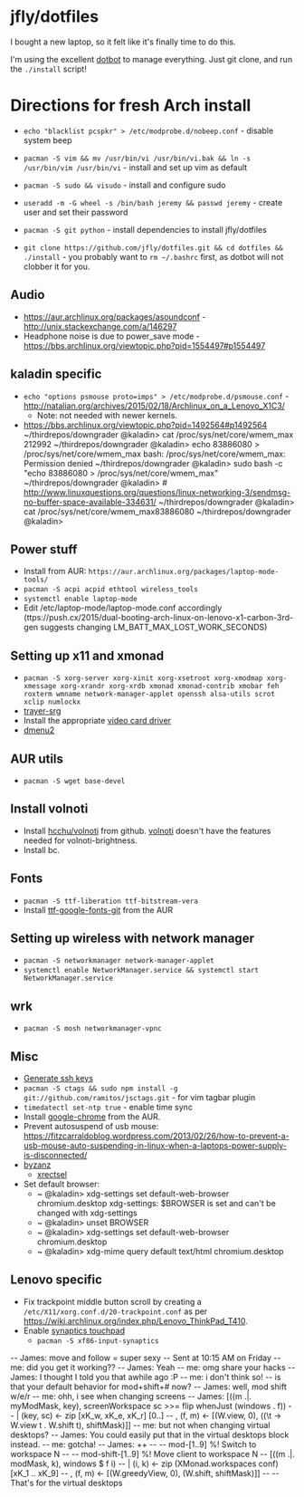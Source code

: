 jfly/dotfiles
=============

I bought a new laptop, so it felt like it's finally time to do this.

I'm using the excellent [dotbot](https://github.com/anishathalye/dotbot) to
manage everything. Just git clone, and run the `./install` script!

# Directions for fresh Arch install

- `echo "blacklist pcspkr" > /etc/modprobe.d/nobeep.conf` - disable system beep
- `pacman -S vim && mv /usr/bin/vi /usr/bin/vi.bak && ln -s /usr/bin/vim /usr/bin/vi` - install and set up vim as default

- `pacman -S sudo && visudo` - install and configure sudo
- `useradd -m -G wheel -s /bin/bash jeremy && passwd jeremy` - create user and set their password

- `pacman -S git python` - install dependencies to install jfly/dotfiles
- `git clone https://github.com/jfly/dotfiles.git && cd dotfiles && ./install` - you probably want to `rm ~/.bashrc` first, as dotbot will not clobber it for you.

## Audio
- https://aur.archlinux.org/packages/asoundconf - http://unix.stackexchange.com/a/146297
- Headphone noise is due to power_save mode - https://bbs.archlinux.org/viewtopic.php?pid=1554497#p1554497

## kaladin specific

- `echo "options psmouse proto=imps" > /etc/modprobe.d/psmouse.conf` - http://natalian.org/archives/2015/02/18/Archlinux_on_a_Lenovo_X1C3/
  - Note: not needed with newer kernels.
- https://bbs.archlinux.org/viewtopic.php?pid=1492564#p1492564
~/thirdrepos/downgrader @kaladin> cat /proc/sys/net/core/wmem_max
212992
~/thirdrepos/downgrader @kaladin> echo 83886080 > /proc/sys/net/core/wmem_max
bash: /proc/sys/net/core/wmem_max: Permission denied
~/thirdrepos/downgrader @kaladin> sudo bash -c "echo 83886080 > /proc/sys/net/core/wmem_max"
~/thirdrepos/downgrader @kaladin> # http://www.linuxquestions.org/questions/linux-networking-3/sendmsg-no-buffer-space-available-334631/
~/thirdrepos/downgrader @kaladin> cat /proc/sys/net/core/wmem_max83886080
~/thirdrepos/downgrader @kaladin> 


## Power stuff
- Install from AUR: `https://aur.archlinux.org/packages/laptop-mode-tools/`
- `pacman -S acpi acpid ethtool wireless_tools`
- `systemctl enable laptop-mode`
- Edit /etc/laptop-mode/laptop-mode.conf accordingly (ttps://push.cx/2015/dual-booting-arch-linux-on-lenovo-x1-carbon-3rd-gen suggests changing LM_BATT_MAX_LOST_WORK_SECONDS)


## Setting up x11 and xmonad
- `pacman -S xorg-server xorg-xinit xorg-xsetroot xorg-xmodmap xorg-xmessage xorg-xrandr xorg-xrdb xmonad xmonad-contrib xmobar feh roxterm wmname network-manager-applet openssh alsa-utils scrot xclip numlockx`
- [trayer-srg](https://aur.archlinux.org/packages/trayer-srg-git/)
- Install the appropriate [video card driver](https://wiki.archlinux.org/index.php/xorg#Driver_installation)
- [dmenu2](https://aur.archlinux.org/packages/dmenu2/)

## AUR utils
- `pacman -S wget base-devel`

## Install volnoti
- Install [hcchu/volnoti](https://github.com/hcchu/volnoti#new-options-in-this-fork) from github. [volnoti](https://aur.archlinux.org/packages/volnoti) doesn't have the features needed for volnoti-brightness.
- Install bc.

## Fonts
- `pacman -S ttf-liberation ttf-bitstream-vera`
- Install [ttf-google-fonts-git](https://aur.archlinux.org/packages/ttf-google-fonts-git/) from the AUR

## Setting up wireless with network manager
- `pacman -S networkmanager network-manager-applet`
- `systemctl enable NetworkManager.service && systemctl start NetworkManager.service`

## wrk
- `pacman -S mosh networkmanager-vpnc`

## Misc
- [Generate ssh keys](https://help.github.com/articles/generating-ssh-keys/)
- `pacman -S ctags && sudo npm install -g git://github.com/ramitos/jsctags.git` - for vim tagbar plugin
- `timedatectl set-ntp true` - enable time sync
- Install [google-chrome](https://aur.archlinux.org/packages/go/google-chrome/google-chrome.tar.gz) from the AUR.
- Prevent autosuspend of usb mouse: https://fitzcarraldoblog.wordpress.com/2013/02/26/how-to-prevent-a-usb-mouse-auto-suspending-in-linux-when-a-laptops-power-supply-is-disconnected/
- [byzanz](https://aur.archlinux.org/packages/byzanz/)
  - [xrectsel](https://aur.archlinux.org/packages/xrectsel/)
- Set default browser:
  - ~ @kaladin> xdg-settings set default-web-browser chromium.desktop
    xdg-settings: $BROWSER is set and can't be changed with xdg-settings
  - ~ @kaladin> unset BROWSER
  - ~ @kaladin> xdg-settings set default-web-browser chromium.desktop
  - ~ @kaladin> xdg-mime query default text/html
    chromium.desktop


## Lenovo specific
- Fix trackpoint middle button scroll by creating a `/etc/X11/xorg.conf.d/20-trackpoint.conf` as per https://wiki.archlinux.org/index.php/Lenovo_ThinkPad_T410.
- Enable [synaptics touchpad](https://wiki.archlinux.org/index.php/Touchpad_Synaptics)
    - `pacman -S xf86-input-synaptics`

-- James:  move and follow = super sexy
-- Sent at 10:15 AM on Friday
-- me:  did you get it working??
-- James:  Yeah
-- me:  omg share your hacks
-- James:  I thought I told you that awhile ago :P
-- me:  i don't think so!
-- is that your default behavior for mod+shift+# now?
-- James:  well, mod shift w/e/r
-- me:  ohh, i see
when changing screens
-- James:  [((m .|. myModMask, key), screenWorkspace sc >>= flip whenJust (windows . f))
-- | (key, sc) <- zip [xK_w, xK_e, xK_r] [0..]
-- , (f, m) <- [(W.view, 0), ((\t -> W.view t . W.shift t), shiftMask)]]
-- me:  but not when changing virtual desktops?
-- James:  You could easily put that in the virtual desktops block instead.
-- me:  gotcha!
-- James:   ++
-- -- mod-[1..9] %! Switch to workspace N
-- -- mod-shift-[1..9] %! Move client to workspace N
-- [((m .|. modMask, k), windows $ f i)
-- | (i, k) <- zip (XMonad.workspaces conf) [xK_1 .. xK_9]
-- , (f, m) <- [(W.greedyView, 0), (W.shift, shiftMask)]]
-- -- That's for the virtual desktops
